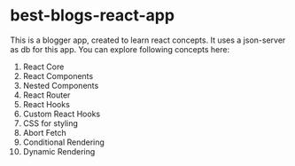 # best-blogs-react-app

This is a blogger app, created to learn react concepts. It uses a json-server as db for this app.
You can explore following concepts here:
  1. React Core
  2. React Components
  3. Nested Components
  4. React Router
  5. React Hooks
  6. Custom React Hooks
  7. CSS for styling
  8. Abort Fetch
  9. Conditional Rendering
  10. Dynamic Rendering
